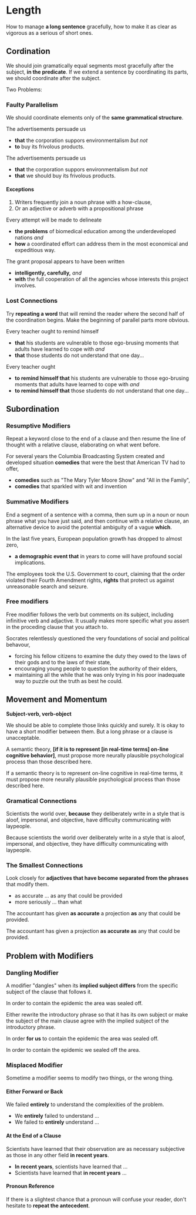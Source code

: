 # Length
How to manage **a long sentence** gracefully, how to make it as clear as vigorous as a serious of short ones.

## Cordination
We should join gramatically equal segments most gracefully after the subject, **in the predicate**. If we extend a sentence by coordinating its parts, we should coordinate after the subject.

Two Problems:
### Faulty Parallelism
We should coordinate elements only of the **same grammatical structure**.

The advertisements persuade us
- **that** the corporation suppors environmentalism *but not*
- **to** buy its frivolous products.

The advertisements persuade us
- **that** the corporation suppors environmentalism *but not*
- **that** we should buy its frivolous products.

#### Exceptions
1. Writers frequently join a noun phrase with a how-clause,
2. Or an adjective or adverb with a propositional phrase

Every attempt will be made to delineate
- **the problems** of biomedical education among the underdeveloped nations *and*
- **how** a coordinated effort can address them in the most economical and expeditious way.

The grant proposal appears to have been written
- **intelligently, carefully,** *and*
- **with** the full cooperation of all the agencies whose interests this project involves.

### Lost Connections
Try **repeating a word** that will remind the reader where the second half of the coordination begins. Make the beginning of parallel parts more obvious.

Every teacher ought to remind himself
- **that** his students are vulnerable to those ego-brusing moments that adults have learned to cope with *and*
- **that** those students do not understand that one day...

Every teacher ought
- **to remind himself that** his students are vulnerable to those ego-brusing moments that adults have learned to cope with *and*
- **to remind himself that** those students do not understand that one day...

## Subordination
### Resumptive Modifiers
Repeat a keyword close to the end of a clause and then resume the line of thought with a relative clause, elaborating on what went before.

For several years the Columbia Broadcasting System created and developed situation **comedies** that were the best that American TV had to offer,
- **comedies** such as "The Mary Tyler Moore Show" and "All in the Family",
- **comedies** that sparkled with wit and invention

### Summative Modifiers
End a segment of a sentence with a comma, then sum up in a noun or noun phrase what you have just said, and then continue with a relative clause, an alternative device to avoid the potential ambiguity of a vague **which**.

In the last five years, European population growth has dropped to almost zero,
- **a demographic event that** in years to come will have profound social implications.

The employees took the U.S. Government to court, claiming that the order violated their Fourth Amendment rights, **rights** that protect us against unreasonable search and seizure.

### Free modifiers
Free modifier follows the verb but comments on its subject, including infinitive verb and adjactive. It usually makes more specific what you assert in the proceding clause that you attach to.

Socrates relentlessly questioned the very foundations of social and political behavour,
- forcing his fellow citizens to examine the duty they owed to the laws of their gods and to the laws of their state,
- encouraging young people to question the authority of their elders,
- maintaining all the while that he was only trying in his poor inadequate way to puzzle out the truth as best he could.

## Movement and Momentum
**Subject-verb, verb-object**

We should be able to complete those links quickly and surely. It is okay to have a short modifier between them. But a long phrase or a clause is unacceptable.

A semantic theory, **[**if it is to represent **[**in real-time terms**]** on-line cognitive behavior**]**, must propose more neurally plausible psychological process than those described here.

If a semantic theory is to represent on-line cognitive in real-time terms, it must propose more neurally plausible psychological process than those described here.

### Gramatical Connections
Scientists the world over, **because** they deliberately write in a style that is aloof, impersonal, and objective, have difficulty communicating with laypeople.

Because scientists the world over deliberately write in a style that is aloof, impersonal, and objective, they have difficulty communicating with laypeople.

### The Smallest Connections
Look closely for **adjactives that have become separated from the phrases** that modify them.
- as accurate ... as any that could be provided
- more seriously ... than what

The accountant has given **as accurate** a projection **as** any that could be provided.

The accountant has given a projection **as accurate as** any that could be provided.

## Problem with Modifiers
### Dangling Modifier
A modifier "dangles" when its **implied subject differs** from the specific subject of the clause that follows it.

In order to contain the epidemic the area was sealed off.

Either rewrite the introductory phrase so that it has its own subject or make the subject of the main clause agree with the implied subject of the introductory phrase.

In order **for us** to contain the epidemic the area was sealed off.

In order to contain the epidemic we sealed off the area.


### Misplaced Modifier
Sometime a modifier seems to modify two things, or the wrong thing.
#### Either Forward or Back
We failed **entirely** to understand the complexities of the problem.
- We **entirely** failed to understand ...
- We failed to **entirely** understand ...

#### At the End of a Clause
Scientists have learned that their observation are as necessary subjective as those in any other field **in recent years**.
- **In recent years**, scientists have learned that ...
- Scientists have learned that **in recent years** ...


#### Pronoun Reference
If there is a slightest chance that a pronoun will confuse your reader, don't hesitate to **repeat the antecedent**.
